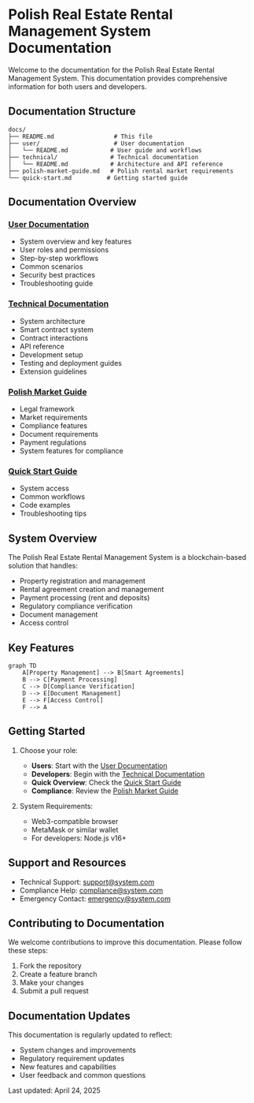 # Polish Real Estate Rental Management System Documentation

Welcome to the documentation for the Polish Real Estate Rental Management System. This documentation provides comprehensive information for both users and developers.

## Documentation Structure

```
docs/
├── README.md                 # This file
├── user/                     # User documentation
│   └── README.md            # User guide and workflows
├── technical/               # Technical documentation
│   └── README.md            # Architecture and API reference
├── polish-market-guide.md   # Polish rental market requirements
└── quick-start.md          # Getting started guide
```

## Documentation Overview

### [User Documentation](./user/README.md)
- System overview and key features
- User roles and permissions
- Step-by-step workflows
- Common scenarios
- Security best practices
- Troubleshooting guide

### [Technical Documentation](./technical/README.md)
- System architecture
- Smart contract system
- Contract interactions
- API reference
- Development setup
- Testing and deployment guides
- Extension guidelines

### [Polish Market Guide](./polish-market-guide.md)
- Legal framework
- Market requirements
- Compliance features
- Document requirements
- Payment regulations
- System features for compliance

### [Quick Start Guide](./quick-start.md)
- System access
- Common workflows
- Code examples
- Troubleshooting tips

## System Overview

The Polish Real Estate Rental Management System is a blockchain-based solution that handles:

- Property registration and management
- Rental agreement creation and management
- Payment processing (rent and deposits)
- Regulatory compliance verification
- Document management
- Access control

## Key Features

```mermaid
graph TD
    A[Property Management] --> B[Smart Agreements]
    B --> C[Payment Processing]
    C --> D[Compliance Verification]
    D --> E[Document Management]
    E --> F[Access Control]
    F --> A
```

## Getting Started

1. Choose your role:
   - **Users**: Start with the [User Documentation](./user/README.md)
   - **Developers**: Begin with the [Technical Documentation](./technical/README.md)
   - **Quick Overview**: Check the [Quick Start Guide](./quick-start.md)
   - **Compliance**: Review the [Polish Market Guide](./polish-market-guide.md)

2. System Requirements:
   - Web3-compatible browser
   - MetaMask or similar wallet
   - For developers: Node.js v16+

## Support and Resources

- Technical Support: support@system.com
- Compliance Help: compliance@system.com
- Emergency Contact: emergency@system.com

## Contributing to Documentation

We welcome contributions to improve this documentation. Please follow these steps:

1. Fork the repository
2. Create a feature branch
3. Make your changes
4. Submit a pull request

## Documentation Updates

This documentation is regularly updated to reflect:
- System changes and improvements
- Regulatory requirement updates
- New features and capabilities
- User feedback and common questions

Last updated: April 24, 2025